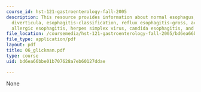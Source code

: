 ```yaml
---
course_id: hst-121-gastroenterology-fall-2005
description: This resource provides information about normal esophagus, esophageal
  diverticula, esophagitis-classification, reflux esophagitis-gross, active esophagitis-histology,
  allergic esophagitis, herpes simplex virus, candida esophagitis, and achalasia.
file_location: /coursemedia/hst-121-gastroenterology-fall-2005/bd6ea66bbe01b707628a7eb60127ddae_06_glickman.pdf
file_type: application/pdf
layout: pdf
title: 06_glickman.pdf
type: course
uid: bd6ea66bbe01b707628a7eb60127ddae

---
```

None